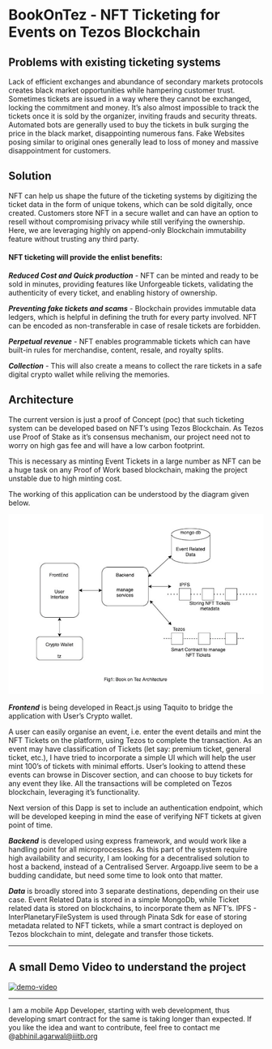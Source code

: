 # BookOnTez - NFT Ticketing for Events on Tezos Blockchain

## Problems with existing ticketing systems


Lack of efficient exchanges and abundance of secondary markets protocols creates black market opportunities while hampering customer trust. Sometimes tickets are issued in a way where they cannot be exchanged, locking the commitment and money. It’s also almost impossible to track the tickets once it is sold by the organizer, inviting frauds and security threats. Automated bots are generally used to buy the tickets in bulk surging the price in the black market, disappointing numerous fans. 
Fake Websites posing similar to original ones generally lead to loss of money and massive disappointment for customers.

## Solution

NFT can help us shape the future of the ticketing systems by digitizing the ticket data in the form of unique tokens, which can be sold digitally, once created. Customers store NFT in a secure wallet and can have an option to resell without compromising privacy while still verifying the ownership. Here, we are leveraging highly on append-only Blockchain immutability feature without trusting any third party.

#### NFT ticketing will provide the enlist benefits:


***Reduced Cost and Quick production*** - NFT can be minted and ready to be sold in minutes, providing features like Unforgeable tickets, validating the authenticity of every ticket, and enabling history of ownership.


***Preventing fake tickets and scams*** - Blockchain provides immutable data ledgers, which is helpful in defining the truth for every party involved. NFT can be encoded as non-transferable in case of resale tickets are forbidden.


***Perpetual revenue*** - NFT enables programmable tickets which can have built-in rules for merchandise, content, resale, and royalty splits.


***Collection*** - This will also create a means to collect the rare tickets in a safe digital crypto wallet while reliving the memories.


## Architecture

The current version is just a proof of Concept (poc) that such ticketing system can be developed based on NFT’s using Tezos Blockchain. As Tezos use Proof of Stake as it’s consensus mechanism, our project need not to worry on high gas fee and will have a low carbon footprint.

This is necessary as minting Event Tickets in a large number as NFT can be a huge task on any Proof of Work based blockchain, making the project unstable due to high minting cost.


The working of this application can be understood by the diagram given below.


![architecture-diagram](https://github.com/t-phoenix/BookOnTez/blob/master/assets/Figure1.png)




***Frontend*** is being developed in React.js using Taquito to bridge the application with User’s Crypto wallet.

A user can easily organise an event, i.e. enter the event details and mint the NFT Tickets on the platform, using Tezos to complete the transaction.
As an event may have classification of Tickets (let say: premium ticket, general ticket, etc.),
I have tried to incorporate a simple UI which will help the user mint 100’s of tickets with minimal efforts.
User’s looking to attend these events can browse in Discover section, and can choose to buy tickets for any event they like. All the transactions will be completed on Tezos blockchain, leveraging it’s functionality.

Next version of this Dapp is set to include an authentication endpoint, which will be developed keeping in mind the ease of verifying NFT tickets at given point of time.

***Backend*** is developed using express framework, and would work like a handling point for all microprocesses. As this part of the system require high availability and security, I am looking for a decentralised solution to host a backend, instead of a Centralised Server.
Argoapp.live seem to be a budding candidate, but need some time to look onto that matter.

***Data*** is broadly stored into 3 separate destinations, depending on their use case.
Event Related Data is stored in a simple MongoDb, while Ticket related data is stored on blockchains, to incorporate them as NFT’s.
IPFS - InterPlanetaryFileSystem is used through Pinata Sdk for ease of storing metadata related to NFT tickets, while a smart contract is deployed on Tezos blockchain to mint, delegate and transfer those tickets.


___


## A small Demo Video to understand the project
[![demo-video]()](https://youtu.be/jLyjyS7aLZ4)


---
I am a mobile App Developer, starting with web development, thus developing smart contract for the same is taking longer than expected.
If you like the idea and want to contribute, feel free to contact me @abhinil.agarwal@iiitb.org
